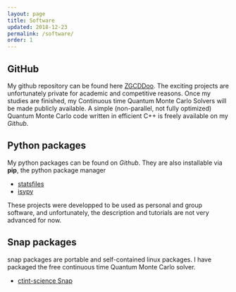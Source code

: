 ```yaml
---
layout: page
title: Software
updated: 2018-12-23
permalink: /software/
order: 1
---
```


## GitHub

My github repository can be found here [ZGCDDoo](https://github.com/ZGCDDoo).
The exciting projects are unfortunately private for academic and competitive reasons. Once my studies are finished, my Continuous time Quantum Monte Carlo Solvers will be made publicly available. A simple (non-parallel, not fully optimized) Quantum Monte Carlo code written in efficient C++ is freely available on my *Github*.

## Python packages
My python packages can be found on *Github*. They are also installable via **pip**, the python package manager

 - [statsfiles](https://pypi.org/project/statsfiles/)
 - [isypy](https://pypi.org/project/isypy/)
 <!-- - [mea](https://pypi.org/project/mea/)  -->

 These projects were developped to be used as personal and group software, and unfortunately, the description and tutorials are not very advanced for now.

 ## Snap packages

snap packages are portable and self-contained linux packages. I have packaged the free continuous time Quantum Monte Carlo solver.
- [ctint-science Snap](https://snapcraft.io/ctint-science)